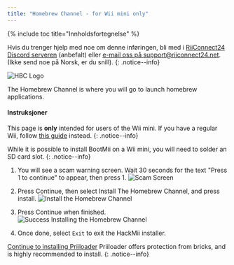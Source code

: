 ```yaml
---
title: "Homebrew Channel - for Wii mini only"
---
```


{% include toc title="Innholdsfortegnelse" %}

Hvis du trenger hjelp med noe om denne inføringen, bli med i [RiiConnect24 Discord serveren](https://discord.gg/b4Y7jfD) (anbefalt) eller [e-mail oss på support@riiconnect24.net](mailto:support@riiconnect24.net). (Ikke send noe på Norsk, er du snill).
{: .notice--info}

![HBC Logo](/images/hbc.png)

The Homebrew Channel is where you will go to launch homebrew applications.

#### Instruksjoner
This page is **only** intended for users of the Wii mini. If you have a regular Wii, follow [this guide](hbc) instead.
{: .notice--info}

While it is possible to install BootMii on a Wii mini, you will need to solder an SD card slot.
{: .notice--info}

1. You will see a scam warning screen. Wait 30 seconds for the text "Press 1 to continue" to appear, then press 1. ![Scam Screen](/images/Wii/ScamScreen.png)

1. Press Continue, then select Install The Homebrew Channel, and press install. ![Install the Homebrew Channel](/images/Wii/InstallHomebrewChannel.png)

1. Press Continue when finished. ![Success Installing the Homebrew Channel](/images/Wii/SuccessHBC.png)


1. Once done, select `Exit` to exit the HackMii installer.

[Continue to installing Priiloader](priiloader) Priiloader offers protection from bricks, and is highly recommended to install.
{: .notice--info}
